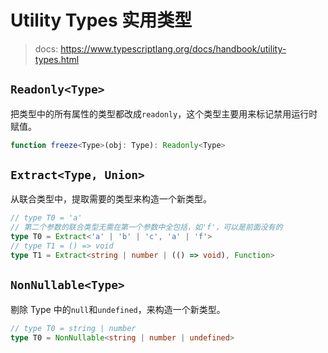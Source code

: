 # Utility Types 实用类型

> docs: https://www.typescriptlang.org/docs/handbook/utility-types.html

## `Readonly<Type>`

把类型中的所有属性的类型都改成`readonly`，这个类型主要用来标记禁用运行时赋值。

```typescript
function freeze<Type>(obj: Type): Readonly<Type>
```

## `Extract<Type, Union>`

从联合类型中，提取需要的类型来构造一个新类型。

```typescript
// type T0 = 'a'
// 第二个参数的联合类型无需在第一个参数中全包括，如'f'，可以是前面没有的
type T0 = Extract<'a' | 'b' | 'c', 'a' | 'f'>
// type T1 = () => void
type T1 = Extract<string | number | (() => void), Function>
```

## `NonNullable<Type>`

剔除 Type 中的`null`和`undefined`，来构造一个新类型。

```typescript
// type T0 = string | number
type T0 = NonNullable<string | number | undefined>
```
